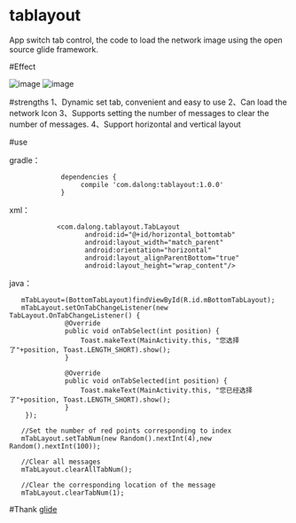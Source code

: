 # tablayout
App switch tab control, the code to load the network image using the open source glide framework.

#Effect

![image](https://github.com/dalong982242260/AndroidTabLayout/blob/master/img/hortab.gif?raw=true)            ![image](https://github.com/dalong982242260/AndroidTabLayout/blob/master/img/vertab.gif?raw=true)

#strengths
        1、Dynamic set tab, convenient and easy to use
        2、Can load the network Icon
        3、Supports setting the number of messages to clear the number of messages.
        4、Support horizontal and vertical layout

#use

 gradle：
 
                 dependencies {
                      compile 'com.dalong:tablayout:1.0.0'
                 }

 xml：
 
                <com.dalong.tablayout.TabLayout
                       android:id="@+id/horizontal_bottomtab"
                       android:layout_width="match_parent"
                       android:orientation="horizontal"
                       android:layout_alignParentBottom="true"
                       android:layout_height="wrap_content"/>             


 java：
 
       mTabLayout=(BottomTabLayout)findViewById(R.id.mBottomTabLayout);
       mTabLayout.setOnTabChangeListener(new TabLayout.OnTabChangeListener() {
                  @Override
                  public void onTabSelect(int position) {
                      Toast.makeText(MainActivity.this, "您选择了"+position, Toast.LENGTH_SHORT).show();
                  }
      
                  @Override
                  public void onTabSelected(int position) {
                      Toast.makeText(MainActivity.this, "您已经选择了"+position, Toast.LENGTH_SHORT).show();
                  }
        });

       //Set the number of red points corresponding to index
       mTabLayout.setTabNum(new Random().nextInt(4),new Random().nextInt(100));
       
       //Clear all messages
       mTabLayout.clearAllTabNum();
       
       //Clear the corresponding location of the message
       mTabLayout.clearTabNum(1);

#Thank
[glide](https://github.com/bumptech/glide)
